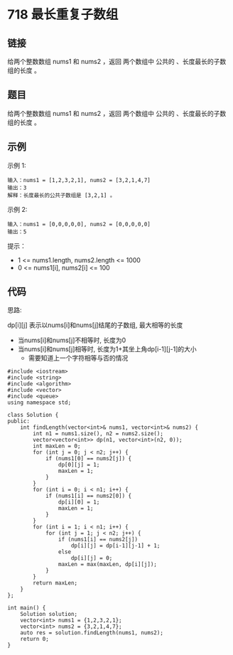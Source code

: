 # 718 最长重复子数组
## 链接
给两个整数数组 nums1 和 nums2 ，返回 两个数组中 公共的 、长度最长的子数组的长度 。

## 题目 
给两个整数数组 nums1 和 nums2 ，返回 两个数组中 公共的 、长度最长的子数组的长度 。

## 示例
示例 1:
```
输入：nums1 = [1,2,3,2,1], nums2 = [3,2,1,4,7]
输出：3
解释：长度最长的公共子数组是 [3,2,1] 。
```
示例 2:
```
输入：nums1 = [0,0,0,0,0], nums2 = [0,0,0,0,0]
输出：5
```

提示：

- 1 <= nums1.length, nums2.length <= 1000
- 0 <= nums1[i], nums2[i] <= 100

## 代码
思路:

dp[i][j] 表示以nums[i]和nums[j]结尾的子数组, 最大相等的长度
- 当nums[i]和nums[j]不相等时, 长度为0
- 当nums[i]和nums[j]相等时, 长度为1+其坐上角dp[i-1][j-1]的大小
    - 需要知道上一个字符相等与否的情况

```
#include <iostream>
#include <string>
#include <algorithm>
#include <vector>
#include <queue>
using namespace std;

class Solution {
public:
    int findLength(vector<int>& nums1, vector<int>& nums2) {
        int n1 = nums1.size(), n2 = nums2.size();
        vector<vector<int>> dp(n1, vector<int>(n2, 0));
        int maxLen = 0;
        for (int j = 0; j < n2; j++) {
            if (nums1[0] == nums2[j]) {
                dp[0][j] = 1;
                maxLen = 1;
            }
        }
        for (int i = 0; i < n1; i++) {
            if (nums1[i] == nums2[0]) {
                dp[i][0] = 1;
                maxLen = 1;
            }
        }
        for (int i = 1; i < n1; i++) {
            for (int j = 1; j < n2; j++) {
                if (nums1[i] == nums2[j])
                    dp[i][j] = dp[i-1][j-1] + 1;
                else
                    dp[i][j] = 0;
                maxLen = max(maxLen, dp[i][j]);
            }
        }
        return maxLen;
    }
};

int main() {
    Solution solution;
    vector<int> nums1 = {1,2,3,2,1};
    vector<int> nums2 = {3,2,1,4,7};
    auto res = solution.findLength(nums1, nums2);
    return 0;
}
```